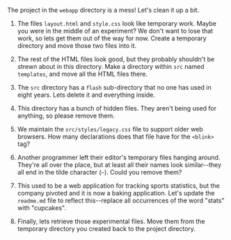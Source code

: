 The project in the `webapp` directory is a mess! Let's clean it up a bit.

1. The files `layout.html` and `style.css` look like temporary work. Maybe you
   were in the middle of an experiment? We don't want to lose that work, so
   lets get them out of the way for now. Create a temporary directory and move
   those two files into it.

2. The rest of the HTML files look good, but they probably shouldn't be strewn
   about in this directory. Make a directory within `src` named `templates`,
   and move all the HTML files there.

3. The `src` directory has a `flash` sub-directory that no one has used in
   eight years. Lets delete it and everything inside.

4. This directory has a bunch of hidden files. They aren't being used for
   anything, so please remove them.

5. We maintain the `src/styles/legacy.css` file to support older web browsers.
   How many declarations does that file have for the `<blink>` tag?

6. Another programmer left their editor's temporary files hanging around.
   They're all over the place, but at least all their names look similar--they
   all end in the tilde character (`~`). Could you remove them?

7. This used to be a web application for tracking sports statistics, but the
   company pivoted and it is now a baking application. Let's update the
   `readme.md` file to reflect this--replace all occurrences of the word
   "stats" with "cupcakes".

8. Finally, lets retrieve those experimental files. Move them from the
   temporary directory you created back to the project directory.
